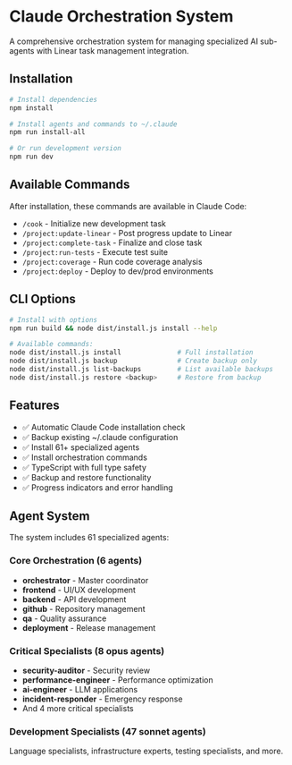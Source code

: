 # Claude Orchestration System

A comprehensive orchestration system for managing specialized AI sub-agents with Linear task management integration.

## Installation

```bash
# Install dependencies
npm install

# Install agents and commands to ~/.claude
npm run install-all

# Or run development version
npm run dev
```

## Available Commands

After installation, these commands are available in Claude Code:

- `/cook` - Initialize new development task
- `/project:update-linear` - Post progress update to Linear
- `/project:complete-task` - Finalize and close task
- `/project:run-tests` - Execute test suite
- `/project:coverage` - Run code coverage analysis
- `/project:deploy` - Deploy to dev/prod environments

## CLI Options

```bash
# Install with options
npm run build && node dist/install.js install --help

# Available commands:
node dist/install.js install              # Full installation
node dist/install.js backup               # Create backup only
node dist/install.js list-backups         # List available backups
node dist/install.js restore <backup>     # Restore from backup
```

## Features

- ✅ Automatic Claude Code installation check
- ✅ Backup existing ~/.claude configuration
- ✅ Install 61+ specialized agents
- ✅ Install orchestration commands
- ✅ TypeScript with full type safety
- ✅ Backup and restore functionality
- ✅ Progress indicators and error handling

## Agent System

The system includes 61 specialized agents:

### Core Orchestration (6 agents)
- **orchestrator** - Master coordinator
- **frontend** - UI/UX development  
- **backend** - API development
- **github** - Repository management
- **qa** - Quality assurance
- **deployment** - Release management

### Critical Specialists (8 opus agents)
- **security-auditor** - Security review
- **performance-engineer** - Performance optimization
- **ai-engineer** - LLM applications
- **incident-responder** - Emergency response
- And 4 more critical specialists

### Development Specialists (47 sonnet agents)
Language specialists, infrastructure experts, testing specialists, and more.